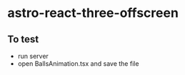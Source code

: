 # astro-react-three-offscreen

## To test

- run server
- open BallsAnimation.tsx and save the file
